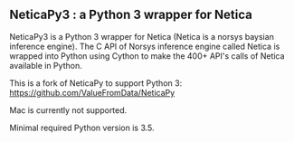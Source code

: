 ## NeticaPy3 : a Python 3 wrapper for Netica
NeticaPy3 is a Python 3 wrapper for Netica (Netica is a norsys baysian inference engine). The C API of Norsys inference engine called Netica is wrapped into Python using Cython to make the 400+ API's calls of Netica available in Python.

This is a fork of NeticaPy to support Python 3: https://github.com/ValueFromData/NeticaPy

Mac is currently not supported.

Minimal required Python version is 3.5.
